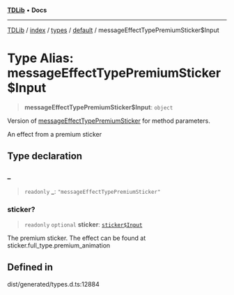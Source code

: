 [**TDLib**](../../../../../../README.md) • **Docs**

***

[TDLib](../../../../../../modules.md) / [index](../../../../../README.md) / [types](../../../README.md) / [default](../README.md) / messageEffectTypePremiumSticker$Input

# Type Alias: messageEffectTypePremiumSticker$Input

> **messageEffectTypePremiumSticker$Input**: `object`

Version of [messageEffectTypePremiumSticker](messageEffectTypePremiumSticker.md) for method parameters.

An effect from a premium sticker

## Type declaration

### \_

> `readonly` **\_**: `"messageEffectTypePremiumSticker"`

### sticker?

> `readonly` `optional` **sticker**: [`sticker$Input`](sticker$Input-1.md)

The premium sticker. The effect can be found at sticker.full_type.premium_animation

## Defined in

dist/generated/types.d.ts:12884
